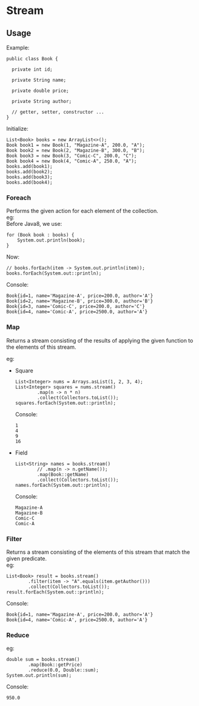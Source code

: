 # Stream

## Usage

Example:
```
public class Book {

  private int id;

  private String name;
  
  private double price;

  private String author;

  // getter, setter, constructor ...
}
```
Initialize:
```
List<Book> books = new ArrayList<>();
Book book1 = new Book(1, "Magazine-A", 200.0, "A");
Book book2 = new Book(2, "Magazine-B", 300.0, "B");
Book book3 = new Book(3, "Comic-C", 200.0, "C");
Book book4 = new Book(4, "Comic-A", 250.0, "A");
books.add(book1);
books.add(book2);
books.add(book3);
books.add(book4);
```

### Foreach

Performs the given action for each element of the collection.  
eg:  
Before Java8, we use:
```
for (Book book : books) {
    System.out.println(book);
}
```
Now:
```
// books.forEach(item -> System.out.println(item));
books.forEach(System.out::println);
```
Console:
```
Book{id=1, name='Magazine-A', price=200.0, author='A'}
Book{id=2, name='Magazine-B', price=300.0, author='B'}
Book{id=3, name='Comic-C', price=200.0, author='C'}
Book{id=4, name='Comic-A', price=2500.0, author='A'}
```

### Map

Returns a stream consisting of the results of applying the given function to the elements of this stream.

eg:
- Square
  ```
  List<Integer> nums = Arrays.asList(1, 2, 3, 4);
  List<Integer> squares = nums.stream()
          .map(n -> n * n)
          .collect(Collectors.toList());
  squares.forEach(System.out::println);
  ```
  Console:
  ```
  1
  4
  9
  16
  ```

- Field
  ```
  List<String> names = books.stream()
          // .map(n -> n.getName());
          .map(Book::getName)
          .collect(Collectors.toList());
  names.forEach(System.out::println);
  ```
  Console:
  ```
  Magazine-A
  Magazine-B
  Comic-C
  Comic-A
  ```

### Filter

Returns a stream consisting of the elements of this stream that match the given predicate.  
eg:
```
List<Book> result = books.stream()
        .filter(item -> "A".equals(item.getAuthor()))
        .collect(Collectors.toList());
result.forEach(System.out::println);
```
Console:
```
Book{id=1, name='Magazine-A', price=200.0, author='A'}
Book{id=4, name='Comic-A', price=2500.0, author='A'}
```

### Reduce

eg:
```
double sum = books.stream()
        .map(Book::getPrice)
        .reduce(0.0, Double::sum);
System.out.println(sum);
```
Console:
```
950.0
```